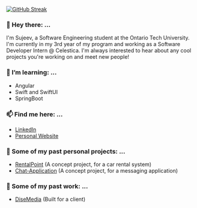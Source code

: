 [![GitHub Streak](https://github-readme-streak-stats.herokuapp.com?user=Sujeev-Uthaykumar&theme=github-dark-blue&hide_border=true)](https://git.io/streak-stats)

### 👋 Hey there: ... 
I'm Sujeev, a Software Engineering student at the Ontario Tech University. I'm currently in my 3rd year of my program and working as a Software Developer Intern @ Celestica. I'm always interested to hear about any cool projects you're working on and meet new people!

### 🌱 I’m learning: ...
- Angular
- Swift and SwiftUI
- SpringBoot

### 📫 Find me here: ...
- [LinkedIn](https://www.linkedin.com/in/sujeev-uthayakumar-83497b149/)
- [Personal Website](https://www.sujeevuthayakumar.com/)

### 🚧 Some of my past personal projects: ...
- [RentalPoint](https://rental-point.herokuapp.com/) (A concept project, for a car rental system)
- [Chat-Application](https://socket-io-prod-chat-app.herokuapp.com/) (A concept project, for a messaging application)

### 💼 Some of my past work: ...
- [DiseMedia](https://disemedia.com/) (Built for a client)

